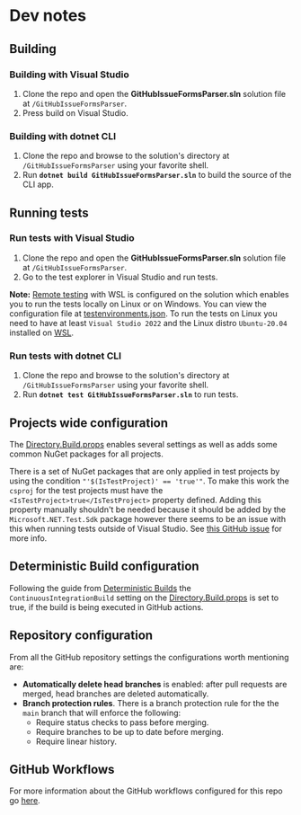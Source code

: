 # Dev notes

## Building

### Building with Visual Studio

1) Clone the repo and open the **GitHubIssueFormsParser.sln** solution file at `/GitHubIssueFormsParser`.
2) Press build on Visual Studio.

### Building with dotnet CLI

1) Clone the repo and browse to the solution's directory at `/GitHubIssueFormsParser` using your favorite shell.
2) Run **`dotnet build GitHubIssueFormsParser.sln`** to build the source of the CLI app.

## Running tests

### Run tests with Visual Studio

1) Clone the repo and open the **GitHubIssueFormsParser.sln** solution file at `/GitHubIssueFormsParser`.
2) Go to the test explorer in Visual Studio and run tests.

**Note:** [Remote testing](https://docs.microsoft.com/en-us/visualstudio/test/remote-testing?view=vs-2022) with WSL is configured on the solution which enables you to run the tests locally on Linux or on Windows. You can view the configuration file at [testenvironments.json](/GitHubIssueFormsParser/testenvironments.json). To run the tests on Linux you need to have at least `Visual Studio 2022` and the Linux distro `Ubuntu-20.04` installed on [WSL](https://docs.microsoft.com/en-us/windows/wsl/install).

### Run tests with dotnet CLI

1) Clone the repo and browse to the solution's directory at `/GitHubIssueFormsParser` using your favorite shell.
2) Run **`dotnet test GitHubIssueFormsParser.sln`** to run tests.

## Projects wide configuration

The [Directory.Build.props](/GitHubIssueFormsParser/Directory.Build.props) enables several settings as well as adds some common NuGet packages for all projects.

There is a set of NuGet packages that are only applied in test projects by using the condition `"'$(IsTestProject)' == 'true'"`. To make this work the `csproj` for the test projects must have the `<IsTestProject>true</IsTestProject>` property defined. Adding this property manually shouldn't be needed because it should be added by the `Microsoft.NET.Test.Sdk` package however there seems to be an issue with this when running tests outside of Visual Studio. See [this GitHub issue](https://github.com/dotnet/sdk/issues/3790#issuecomment-1100773198) for more info.

## Deterministic Build configuration

Following the guide from [Deterministic Builds](https://github.com/clairernovotny/DeterministicBuilds) the `ContinuousIntegrationBuild` setting on the [Directory.Build.props](/GitHubIssueFormsParser/Directory.Build.props) is set to true, if the build is being executed in GitHub actions.

## Repository configuration

From all the GitHub repository settings the configurations worth mentioning are:

- **Automatically delete head branches** is enabled: after pull requests are merged, head branches are deleted automatically.
- **Branch protection rules**. There is a branch protection rule for the the `main` branch that will enforce the following:
  - Require status checks to pass before merging.
  - Require branches to be up to date before merging.
  - Require linear history.

## GitHub Workflows

For more information about the GitHub workflows configured for this repo go [here](/docs/dev-notes/workflows/README.md).
